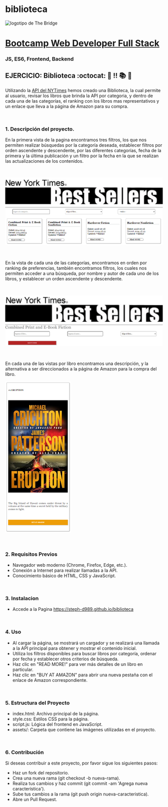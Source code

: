 # biblioteca
![logotipo de The Bridge](https://user-images.githubusercontent.com/27650532/77754601-e8365180-702b-11ea-8bed-5bc14a43f869.png "logotipo de The Bridge")

# [Bootcamp Web Developer Full Stack](https://www.thebridge.tech/bootcamps/bootcamp-fullstack-developer/)

### JS, ES6, Frontend, Backend

## EJERCICIO: Biblioteca :octocat: :scroll: :bangbang: :books: :book:

Utilizando la [API del NYTimes](https://developer.nytimes.com/apis) hemos creado una Biblioteca, la cual permite al usuario, revisar los libros que brinda la API por categoria, y dentro de cada una de las categorías, el ranking con los libros mas representativos y un enlace que lleva a la página de Amazon para su compra.

<br>

### 1. Descripción del proyecto.

En la primera vista de la pagina encontramos tres filtros, los que nos permiten realizar búsquedas por la categoría deseada, establecer filtros por orden ascendente y descendente, por las diferentes categorías, fecha de la primera y la última publicación y un filtro por la fecha en la que se realizan las actualizaciones de los contenidos.

<br>

![Vista Pagina Principal](./assets/Vista%20pagina%20principal.png)

<br>

En la vista de cada una de las categorías, encontramos en orden por ranking de preferencias, también encontramos filtros, los cuales nos permiten acceder a una búsqueda, por nombre y autor de cada uno de los libros, y establecer un orden ascendente y descendente.

<br>

![Vista Secundaria Secundaria](./assets/Vista%20pagina%20secundaria.png)

<br>

En cada una de las vistas por libro encontramos una descripción, y la alternativa a ser direccionados a la página de Amazon para la compra del libro.

![Vista por libro](./assets/Vista%20libros.png)

<br>

### 2. Requisitos Previos

- Navegador web moderno (Chrome, Firefox, Edge, etc.).
- Conexión a Internet para realizar llamadas a la API.
- Conocimiento básico de HTML, CSS y JavaScript.

<br>

### 3. Instalacion

- Accede a la Pagina
https://steph-d989.github.io/biblioteca

<br>

### 4. Uso

- Al cargar la página, se mostrará un cargador y se realizará una llamada a la API principal para obtener y mostrar el contenido inicial.
- Utiliza los filtros disponibles para buscar libros por categoría, ordenar por fecha y establecer otros criterios de búsqueda.
- Haz clic en "READ MORE!" para ver más detalles de un libro en particular.
- Haz clic en "BUY AT AMAZON" para abrir una nueva pestaña con el enlace de Amazon correspondiente.

<br>

### 5. Estructura del Proyecto

- index.html: Archivo principal de la página.
- style.css: Estilos CSS para la página.
- script.js: Lógica del frontend en JavaScript.
- assets/: Carpeta que contiene las imágenes utilizadas en el proyecto.

<br>

### 6. Contribución

Si deseas contribuir a este proyecto, por favor sigue los siguientes pasos:

- Haz un fork del repositorio.
- Crea una nueva rama (git checkout -b nueva-rama).
- Realiza tus cambios y haz commit (git commit -am 'Agrega nueva característica').
- Sube tus cambios a la rama (git push origin nueva-caracteristica).
- Abre un Pull Request.